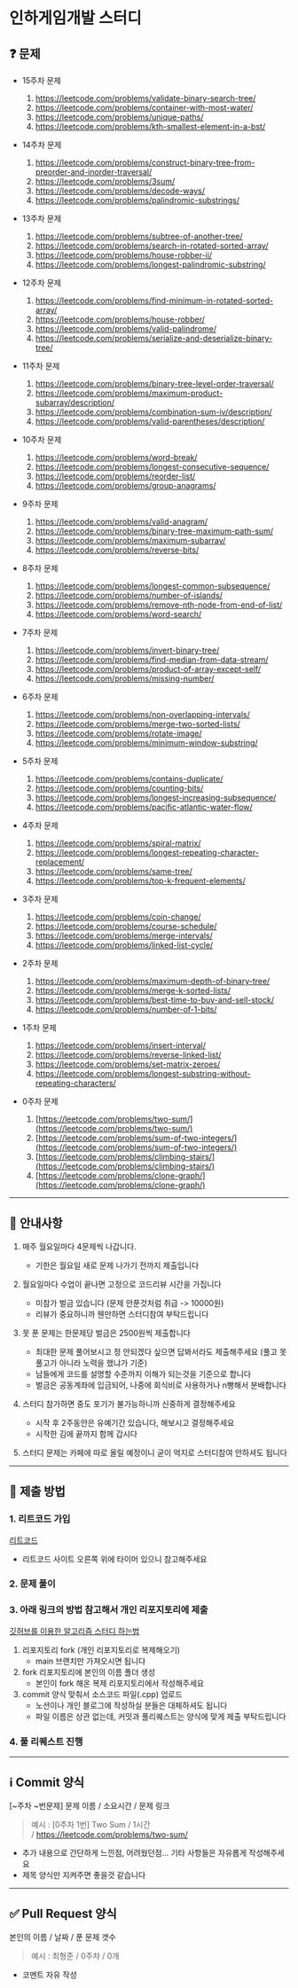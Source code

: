 # 인하게임개발 스터디

## ❓ 문제
- 15주차 문제
    1. https://leetcode.com/problems/validate-binary-search-tree/
    2. https://leetcode.com/problems/container-with-most-water/
    3. https://leetcode.com/problems/unique-paths/
    4. https://leetcode.com/problems/kth-smallest-element-in-a-bst/

- 14주차 문제
    1. https://leetcode.com/problems/construct-binary-tree-from-preorder-and-inorder-traversal/
    2. https://leetcode.com/problems/3sum/
    3. https://leetcode.com/problems/decode-ways/
    4. https://leetcode.com/problems/palindromic-substrings/

- 13주차 문제
    1. https://leetcode.com/problems/subtree-of-another-tree/
    2. https://leetcode.com/problems/search-in-rotated-sorted-array/
    3. https://leetcode.com/problems/house-robber-ii/
    4. https://leetcode.com/problems/longest-palindromic-substring/

- 12주차 문제
    1. https://leetcode.com/problems/find-minimum-in-rotated-sorted-array/
    2. https://leetcode.com/problems/house-robber/
    3. https://leetcode.com/problems/valid-palindrome/
    4. https://leetcode.com/problems/serialize-and-deserialize-binary-tree/

- 11주차 문제
    1. https://leetcode.com/problems/binary-tree-level-order-traversal/
    2. https://leetcode.com/problems/maximum-product-subarray/description/
    3. https://leetcode.com/problems/combination-sum-iv/description/
    4. https://leetcode.com/problems/valid-parentheses/description/

- 10주차 문제
    1. https://leetcode.com/problems/word-break/
    2. https://leetcode.com/problems/longest-consecutive-sequence/
    3. https://leetcode.com/problems/reorder-list/
    4. https://leetcode.com/problems/group-anagrams/

- 9주차 문제
    1. https://leetcode.com/problems/valid-anagram/
    2. https://leetcode.com/problems/binary-tree-maximum-path-sum/
    3. https://leetcode.com/problems/maximum-subarray/
    4. https://leetcode.com/problems/reverse-bits/

- 8주차 문제
    1. https://leetcode.com/problems/longest-common-subsequence/
    2. https://leetcode.com/problems/number-of-islands/
    3. https://leetcode.com/problems/remove-nth-node-from-end-of-list/
    4. https://leetcode.com/problems/word-search/

- 7주차 문제
    1. https://leetcode.com/problems/invert-binary-tree/
    2. https://leetcode.com/problems/find-median-from-data-stream/
    3. https://leetcode.com/problems/product-of-array-except-self/
    4. https://leetcode.com/problems/missing-number/
       
- 6주차 문제
    1. https://leetcode.com/problems/non-overlapping-intervals/
    2. https://leetcode.com/problems/merge-two-sorted-lists/
    3. https://leetcode.com/problems/rotate-image/
    4. https://leetcode.com/problems/minimum-window-substring/

- 5주차 문제
    1. https://leetcode.com/problems/contains-duplicate/
    2. https://leetcode.com/problems/counting-bits/
    3. https://leetcode.com/problems/longest-increasing-subsequence/
    4. https://leetcode.com/problems/pacific-atlantic-water-flow/
       
- 4주차 문제
    1. https://leetcode.com/problems/spiral-matrix/
    2. https://leetcode.com/problems/longest-repeating-character-replacement/
    3. https://leetcode.com/problems/same-tree/
    4. https://leetcode.com/problems/top-k-frequent-elements/

- 3주차 문제
    1. https://leetcode.com/problems/coin-change/
    2. https://leetcode.com/problems/course-schedule/
    3. https://leetcode.com/problems/merge-intervals/
    4. https://leetcode.com/problems/linked-list-cycle/

- 2주차 문제
    1. https://leetcode.com/problems/maximum-depth-of-binary-tree/
    2. https://leetcode.com/problems/merge-k-sorted-lists/
    3. https://leetcode.com/problems/best-time-to-buy-and-sell-stock/
    4. https://leetcode.com/problems/number-of-1-bits/

- 1주차 문제
    1. https://leetcode.com/problems/insert-interval/
    2. https://leetcode.com/problems/reverse-linked-list/
    3. https://leetcode.com/problems/set-matrix-zeroes/
    4. https://leetcode.com/problems/longest-substring-without-repeating-characters/

- 0주차 문제
    1. [https://leetcode.com/problems/two-sum/](https://leetcode.com/problems/two-sum/)
    2. [https://leetcode.com/problems/sum-of-two-integers/](https://leetcode.com/problems/sum-of-two-integers/)
    3. [https://leetcode.com/problems/climbing-stairs/](https://leetcode.com/problems/climbing-stairs/)
    4. [https://leetcode.com/problems/clone-graph/](https://leetcode.com/problems/clone-graph/)

---

## 🔔 안내사항

1. 매주 월요일마다 4문제씩 나갑니다. 
    - 기한은 월요일 새로 문제 나가기 전까지 제출입니다
      
2. 월요일마다 수업이 끝나면 고정으로 코드리뷰 시간을 가집니다
    - 미참가 벌금 있습니다 (문제 안푼것처럼 취급 -> 10000원)
    - 리뷰가 중요하니까 웬만하면 스터디참여 부탁드립니다
      
3. 못 푼 문제는 한문제당 벌금은 2500원씩 제출합니다
    - 최대한 문제 풀어보시고 정 안되겠다 싶으면 답봐서라도 제출해주세요 (풀고 못풀고가 아니라 노력을 했냐가 기준)
    - 남들에게 코드를 설명할 수준까지 이해가 되는것을 기준으로 합니다
    - 벌금은 공동계좌에 입금되어, 나중에 회식비로 사용하거나 n빵해서 분배합니다
      
4. 스터디 참가하면 중도 포기가 불가능하니까 신중하게 결정해주세요
    - 시작 후 2주동안은 유예기간 있습니다, 해보시고 결정해주세요
    - 시작한 김에 끝까지 함께 갑시다
      
5. 스터디 문제는 카페에 따로 올릴 예정이니 굳이 억지로 스터디참여 안하셔도 됩니다

---

## 🤔 제출 방법

### 1. 리트코드 가입

[리트코드](https://leetcode.com/discuss/general-discussion/460599/blind-75-leetcode-questions)
- 리트코드 사이트 오른쪽 위에 타이머 있으니 참고해주세요

### 2. 문제 풀이

### 3. 아래 링크의 방법 참고해서 개인 리포지토리에 제출

[깃허브를 이용한 알고리즘 스터디 하는법](https://waytocse.tistory.com/59)

1. 리포지토리 fork (개인 리포지토리로 복제해오기)
    - main 브랜치만 가져오시면 됩니다
3. fork 리포지토리에 본인의 이름 폴더 생성
    - 본인이 fork 해온 복제 리포지토리에서 작성해주세요
5. commit 양식 맞춰서 소스코드 파일(.cpp) 업로드
    - 노션이나 개인 블로그에 작성하실 분들은 대체하셔도 됩니다
    - 파일 이름은 상관 없는데, 커밋과 풀리퀘스트는 양식에 맞게 제출 부탁드립니다

### 4. 풀 리퀘스트 진행

---

## ℹ️ Commit 양식

[~주차 ~번문제] 문제 이름 / 소요시간 / 문제 링크

> 예시 : [0주차 1번] Two Sum / 1시간 / https://leetcode.com/problems/two-sum/

- 추가 내용으로 간단하게 느낀점, 어려웠던점... 기타 사항들은 자유롭게 작성해주세요
- 제목 양식만 지켜주면 좋을것 같습니다

---

## ✅ Pull Request 양식

본인의 이름 / 날짜 / 푼 문제 갯수
> 예시 : 최형준 / 0주차 / 0개

- 코멘트 자유 작성

